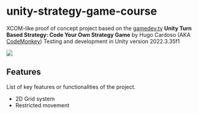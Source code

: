 ﻿# unity-strategy-game-course

XCOM-like proof of concept project based on the [gamedev.tv](https://www.gamedev.tv/) **Unity Turn Based Strategy: Code Your Own Strategy Game** by Hugo Cardoso (AKA [CodeMonkey](https://unitycodemonkey.com/)) 
Testing and development in Unity version 2022.3.35f1


<img src="./media/19-07-2023-progress.gif" />

## Features

List of key features or functionalities of the project.

- 2D Grid system
- Restricted movement